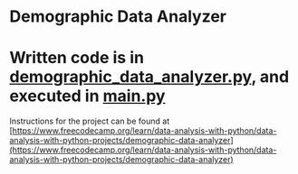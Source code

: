 # Demographic Data Analyzer

# Written code is in [demographic_data_analyzer.py](demographic_data_analyzer.py), and executed in [main.py](main.py)

Instructions for the project can be found at [https://www.freecodecamp.org/learn/data-analysis-with-python/data-analysis-with-python-projects/demographic-data-analyzer](https://www.freecodecamp.org/learn/data-analysis-with-python/data-analysis-with-python-projects/demographic-data-analyzer)
